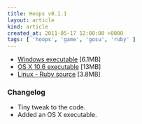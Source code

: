 ```yaml
---
title: Hoops v0.1.1
layout: article
kind: article
created_at: 2011-05-17 12:00:00 +0000
tags: [ 'hoops', 'game', 'gosu', 'ruby' ]
---
```


* [Windows executable](http://dl.dropbox.com/u/33370854/games/hoops/hoops_v0_1_1_WIN32.zip) [6.1MB]
* [OS X 10.6 executable](http://dl.dropbox.com/u/33370854/games/hoops/hoops_v0_1_1a_OSX_10_6.zip) [13MB]
* [Linux - Ruby source](http://dl.dropbox.com/u/33370854/games/hoops/hoops_v0_1_1_SOURCE.zip) [3.8MB]

### Changelog

* Tiny tweak to the code.
* Added an OS X executable.